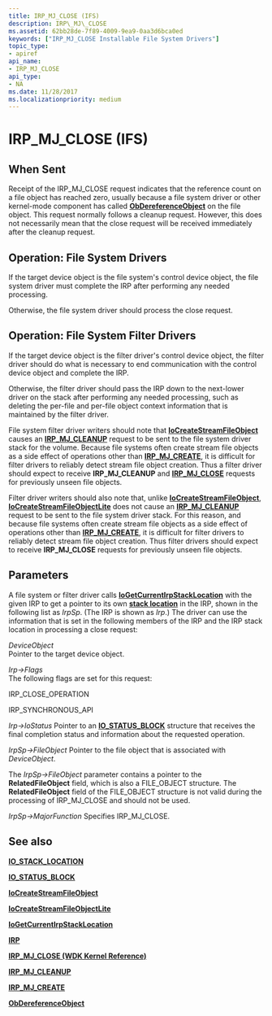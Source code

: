 ```yaml
---
title: IRP_MJ_CLOSE (IFS)
description: IRP\_MJ\_CLOSE
ms.assetid: 62bb28de-7f89-4009-9ea9-0aa3d6bca0ed
keywords: ["IRP_MJ_CLOSE Installable File System Drivers"]
topic_type:
- apiref
api_name:
- IRP_MJ_CLOSE
api_type:
- NA
ms.date: 11/28/2017
ms.localizationpriority: medium
---
```


# IRP\_MJ\_CLOSE (IFS)


## When Sent


Receipt of the IRP\_MJ\_CLOSE request indicates that the reference count on a file object has reached zero, usually because a file system driver or other kernel-mode component has called [**ObDereferenceObject**](https://docs.microsoft.com/windows-hardware/drivers/ddi/wdm/nf-wdm-obdereferenceobject) on the file object. This request normally follows a cleanup request. However, this does not necessarily mean that the close request will be received immediately after the cleanup request.

## Operation: File System Drivers


If the target device object is the file system's control device object, the file system driver must complete the IRP after performing any needed processing.

Otherwise, the file system driver should process the close request.

## Operation: File System Filter Drivers


If the target device object is the filter driver's control device object, the filter driver should do what is necessary to end communication with the control device object and complete the IRP.

Otherwise, the filter driver should pass the IRP down to the next-lower driver on the stack after performing any needed processing, such as deleting the per-file and per-file object context information that is maintained by the filter driver.

File system filter driver writers should note that [**IoCreateStreamFileObject**](https://docs.microsoft.com/windows-hardware/drivers/ddi/ntifs/nf-ntifs-iocreatestreamfileobject) causes an [**IRP\_MJ\_CLEANUP**](irp-mj-cleanup.md) request to be sent to the file system driver stack for the volume. Because file systems often create stream file objects as a side effect of operations other than [**IRP\_MJ\_CREATE**](irp-mj-create.md), it is difficult for filter drivers to reliably detect stream file object creation. Thus a filter driver should expect to receive **IRP\_MJ\_CLEANUP** and [**IRP\_MJ\_CLOSE**](https://docs.microsoft.com/windows-hardware/drivers/kernel/irp-mj-close) requests for previously unseen file objects.

Filter driver writers should also note that, unlike [**IoCreateStreamFileObject**](https://docs.microsoft.com/windows-hardware/drivers/ddi/ntifs/nf-ntifs-iocreatestreamfileobject), [**IoCreateStreamFileObjectLite**](https://docs.microsoft.com/windows-hardware/drivers/ddi/ntifs/nf-ntifs-iocreatestreamfileobjectlite) does not cause an [**IRP\_MJ\_CLEANUP**](irp-mj-cleanup.md) request to be sent to the file system driver stack. For this reason, and because file systems often create stream file objects as a side effect of operations other than [**IRP\_MJ\_CREATE**](irp-mj-create.md), it is difficult for filter drivers to reliably detect stream file object creation. Thus filter drivers should expect to receive **IRP\_MJ\_CLOSE** requests for previously unseen file objects.

## Parameters


A file system or filter driver calls [**IoGetCurrentIrpStackLocation**](https://docs.microsoft.com/windows-hardware/drivers/ddi/wdm/nf-wdm-iogetcurrentirpstacklocation) with the given IRP to get a pointer to its own [**stack location**](https://docs.microsoft.com/windows-hardware/drivers/ddi/wdm/ns-wdm-_io_stack_location) in the IRP, shown in the following list as *IrpSp*. (The IRP is shown as *Irp*.) The driver can use the information that is set in the following members of the IRP and the IRP stack location in processing a close request:

<a href="" id="deviceobject"></a>*DeviceObject*  
Pointer to the target device object.

<a href="" id="irp--flags"></a>*Irp-&gt;Flags*  
The following flags are set for this request:

IRP\_CLOSE\_OPERATION

IRP\_SYNCHRONOUS\_API

<a href="" id="irp--iostatus"></a>*Irp-&gt;IoStatus*
Pointer to an [**IO\_STATUS\_BLOCK**](https://docs.microsoft.com/windows-hardware/drivers/ddi/wdm/ns-wdm-_io_status_block) structure that receives the final completion status and information about the requested operation.

<a href="" id="irpsp--fileobject"></a>*IrpSp-&gt;FileObject*
Pointer to the file object that is associated with *DeviceObject*.

The *IrpSp-&gt;FileObject* parameter contains a pointer to the **RelatedFileObject** field, which is also a FILE\_OBJECT structure. The **RelatedFileObject** field of the FILE\_OBJECT structure is not valid during the processing of IRP\_MJ\_CLOSE and should not be used.

<a href="" id="irpsp--majorfunction"></a>*IrpSp-&gt;MajorFunction*
Specifies IRP\_MJ\_CLOSE.

## See also


[**IO\_STACK\_LOCATION**](https://docs.microsoft.com/windows-hardware/drivers/ddi/wdm/ns-wdm-_io_stack_location)

[**IO\_STATUS\_BLOCK**](https://docs.microsoft.com/windows-hardware/drivers/ddi/wdm/ns-wdm-_io_status_block)

[**IoCreateStreamFileObject**](https://docs.microsoft.com/windows-hardware/drivers/ddi/ntifs/nf-ntifs-iocreatestreamfileobject)

[**IoCreateStreamFileObjectLite**](https://docs.microsoft.com/windows-hardware/drivers/ddi/ntifs/nf-ntifs-iocreatestreamfileobjectlite)

[**IoGetCurrentIrpStackLocation**](https://docs.microsoft.com/windows-hardware/drivers/ddi/wdm/nf-wdm-iogetcurrentirpstacklocation)

[**IRP**](https://docs.microsoft.com/windows-hardware/drivers/ddi/wdm/ns-wdm-_irp)

[**IRP\_MJ\_CLOSE (WDK Kernel Reference)**](https://docs.microsoft.com/windows-hardware/drivers/kernel/irp-mj-close)

[**IRP\_MJ\_CLEANUP**](irp-mj-cleanup.md)

[**IRP\_MJ\_CREATE**](irp-mj-create.md)

[**ObDereferenceObject**](https://docs.microsoft.com/windows-hardware/drivers/ddi/wdm/nf-wdm-obdereferenceobject)

 

 






